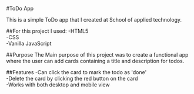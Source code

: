 #ToDo App

This is a simple ToDo app that I created at School of applied technology.

##For this project I used: 
-HTML5 <br />
-CSS <br />
-Vanilla JavaScript

##Purpose
The Main purpose of this project was to create a functional app where the user can add cards containing a title and description for todos. 

##Features
-Can click the card to mark the todo as 'done' <br />
-Delete the card by clicking the red button on the card <br />
-Works with both desktop and mobile view

